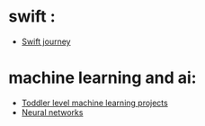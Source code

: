 # swift :
   - [Swift journey](https://github.com/codyowl/30daysofswift)

# machine learning and ai: 
   - [Toddler level machine learning projects](https://github.com/codyowl/mltoddler)
   - [Neural networks](https://github.com/codyowl/neuralnetworks)